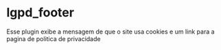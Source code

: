 # lgpd_footer
Esse plugin exibe a mensagem de que o site usa cookies e um link para a pagina de politica de privacidade
